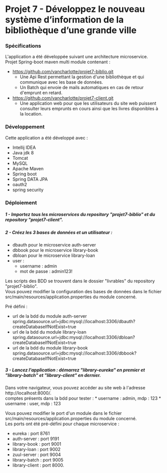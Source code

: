 # Projet 7 - Développez le nouveau système d’information de la bibliothèque d’une grande ville

### Spécifications
L'application a été développée suivant une architecture microservice.   
Projet Spring-boot maven multi module contenant :
* https://github.com/vancharlotte/projet7-biblio.git
    * Une Api Rest permettant la gestion d'une bibliothèque et qui communique avec les base de données. 
    * Un Batch qui envoie de mails automatiques en cas de retour d'emprunt en retard.
* https://github.com/vancharlotte/projet7-client.git
    * Une application web pour que les utilisateurs du site web puissent consulter leurs emprunts en cours ainsi que les livres disponibles à la location. 

### Développement

Cette application a été développé avec :
- Intellij IDEA
- Java jdk 8
- Tomcat 
- MySQL 
- Apache Maven 
- Spring boot
- Spring DATA JPA
- oauth2
- spring security


### Déploiement
##### 1 - Importez tous les microservices du repository "projet7-biblio" et du repository "projet7-client".

##### 2 - Créez les 3 bases de données et un utilisateur : 
- dbauth pour le microservice auth-server
- dbbook pour le microservice library-book
- dbloan pour le microservice library-loan
- user : 
    *   username : admin
    *   mot de passe : admin123!

Les scripts des BDD se trouvent dans le dossier "livrables" du repository "projet7-biblio".   
Vous pouvez modifier la configuration des bases de données dans le fichier src/main/resources/application.properties
du module concerné.

Pré défini : 
- url de la bdd du module auth-server  
spring.datasource.url=jdbc:mysql://localhost:3306/dbauth?createDatabaseIfNotExist=true
- url de la bdd du module library-loan  
spring.datasource.url=jdbc:mysql://localhost:3306/dbloan?createDatabaseIfNotExist=true
- url de la bdd du module library-book  
spring.datasource.url=jdbc:mysql://localhost:3306/dbbook?createDatabaseIfNotExist=true


##### 3 - Lancez l'application : démarrez "library-eureka" en premier et "library-batch" et "library-client" en dernier.

Dans votre navigateur, vous pouvez accéder au site web à l'adresse http://localhost:8000/.   
comptes présents dans la bdd pour tester : 
    * username : admin, mdp : 123 
    * username : user, mdp : 123 

Vous pouvez modifier le port d'un module dans le fichier src/main/resources/application.properties du module concerné.   
Les ports ont été pré-défini pour chaque microservice : 
- eureka : port 8761
- auth-server : port 9191
- library-book : port 9001
- library-loan : port 9002
- zuul-server : port 9004
- library-batch : port 9005
- library-client : port 8000.


